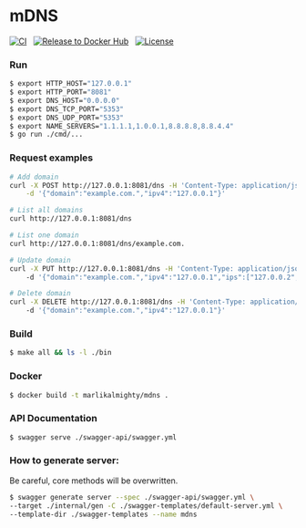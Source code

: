 # mDNS

[![CI](https://github.com/MarlikAlmighty/mdns/actions/workflows/ci.yml/badge.svg?branch=master)](https://github.com/MarlikAlmighty/mdns/actions/workflows/ci.yml) &nbsp;
[![Release to Docker Hub](https://github.com/MarlikAlmighty/mdns/actions/workflows/cd.yml/badge.svg?branch=master)](https://github.com/MarlikAlmighty/mdns/actions/workflows/cd.yml) &nbsp;
[![License](https://img.shields.io/badge/License-MIT%201.0-orange.svg)](https://github.com/MarlikAlmighty/mdns/blob/master/LICENSE) &nbsp;

### Run
```sh
$ export HTTP_HOST="127.0.0.1"
$ export HTTP_PORT="8081"
$ export DNS_HOST="0.0.0.0"
$ export DNS_TCP_PORT="5353"
$ export DNS_UDP_PORT="5353"
$ export NAME_SERVERS="1.1.1.1,1.0.0.1,8.8.8.8,8.8.4.4"
$ go run ./cmd/...
```

### Request examples

```sh
# Add domain
curl -X POST http://127.0.0.1:8081/dns -H 'Content-Type: application/json' \
    -d '{"domain":"example.com.","ipv4":"127.0.0.1"}'

# List all domains
curl http://127.0.0.1:8081/dns

# List one domain
curl http://127.0.0.1:8081/dns/example.com.

# Update domain
curl -X PUT http://127.0.0.1:8081/dns -H 'Content-Type: application/json' \ 
    -d '{"domain":"example.com.","ipv4":"127.0.0.1","ips":["127.0.0.2", "127.0.0.3"]}'

# Delete domain
curl -X DELETE http://127.0.0.1:8081/dns -H 'Content-Type: application/json' \ 
    -d '{"domain":"example.com.","ipv4":"127.0.0.1"}'
```

### Build
```sh
$ make all && ls -l ./bin
```

### Docker
```sh
$ docker build -t marlikalmighty/mdns .
```

### API Documentation
```sh
$ swagger serve ./swagger-api/swagger.yml
```

### How to generate server:
 Be careful, core methods will be overwritten.
```sh
$ swagger generate server --spec ./swagger-api/swagger.yml \ 
--target ./internal/gen -C ./swagger-templates/default-server.yml \
--template-dir ./swagger-templates --name mdns
```
